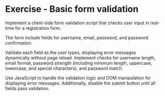 # Exercise - Basic form validation

Implement a client-side form validation script that checks user input in real-time for a registration form.

The form include fields for username, email, password, and password confirmation.

Validate each field as the user types, displaying error messages dynamically without page reload. Implement checks for username length, email format, password strength (including minimum length, uppercase, lowercase, and special characters), and password match.

Use JavaScript to handle the validation logic and DOM manipulation for displaying error messages. Additionally, disable the submit button until all fields pass validation.